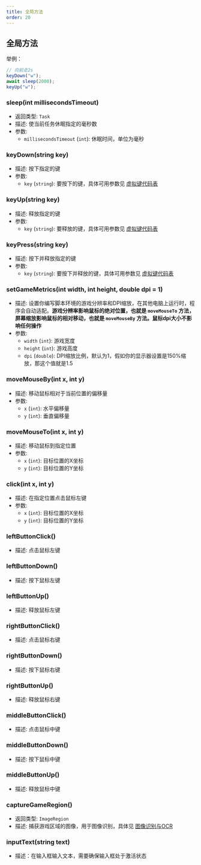```yaml
---
title: 全局方法
order: 20
---
```


## 全局方法

举例：
```js
// 向前走2s
keyDown("w");
await sleep(2000);
keyUp("w");
```

### sleep(int millisecondsTimeout)
- 返回类型: `Task`
- 描述: 使当前任务休眠指定的毫秒数
- 参数:
  - `millisecondsTimeout` (`int`): 休眠时间，单位为毫秒

### keyDown(string key)
- 描述: 按下指定的键
- 参数:
  - `key` (`string`): 要按下的键，具体可用参数见 [虚拟键代码表](/feats/append/keycodes.html)

### keyUp(string key)
- 描述: 释放指定的键
- 参数:
  - `key` (`string`): 要释放的键，具体可用参数见 [虚拟键代码表](/feats/append/keycodes.html)

### keyPress(string key)
- 描述: 按下并释放指定的键
- 参数:
  - `key` (`string`): 要按下并释放的键，具体可用参数见 [虚拟键代码表](/feats/append/keycodes.html)

### setGameMetrics(int width, int height, double dpi = 1)
- 描述: 设置你编写脚本环境的游戏分辨率和DPI缩放，在其他电脑上运行时，程序会自动适配。**游戏分辨率影响鼠标的绝对位置，也就是 `moveMouseTo` 方法，屏幕缩放影响鼠标的相对移动，也就是 `moveMouseBy` 方法。鼠标dpi大小不影响任何操作**
- 参数:
  - `width` (`int`): 游戏宽度
  - `height` (`int`): 游戏高度
  - `dpi` (`double`): DPI缩放比例，默认为1，假如你的显示器设置是150%缩放，那这个值就是1.5

### moveMouseBy(int x, int y)
- 描述: 移动鼠标相对于当前位置的偏移量
- 参数:
  - `x` (`int`): 水平偏移量
  - `y` (`int`): 垂直偏移量

### moveMouseTo(int x, int y)
- 描述: 移动鼠标到指定位置
- 参数:
  - `x` (`int`): 目标位置的X坐标
  - `y` (`int`): 目标位置的Y坐标

### click(int x, int y)
- 描述: 在指定位置点击鼠标左键
- 参数:
  - `x` (`int`): 目标位置的X坐标
  - `y` (`int`): 目标位置的Y坐标

### leftButtonClick()
- 描述: 点击鼠标左键

### leftButtonDown()
- 描述: 按下鼠标左键

### leftButtonUp()
- 描述: 释放鼠标左键

### rightButtonClick()
- 描述: 点击鼠标右键

### rightButtonDown()
- 描述: 按下鼠标右键

### rightButtonUp()
- 描述: 释放鼠标右键

### middleButtonClick()
- 描述: 点击鼠标中键

### middleButtonDown()
- 描述: 按下鼠标中键

### middleButtonUp()
- 描述: 释放鼠标中键

### captureGameRegion()
- 返回类型: `ImageRegion`
- 描述: 捕获游戏区域的图像，用于图像识别，具体见 [图像识别与OCR](/dev/js/rec.html)

### inputText(string text)
- 描述：在输入框输入文本，需要确保输入框处于激活状态
